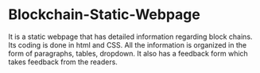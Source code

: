 # Blockchain-Static-Webpage
It is a static webpage that has detailed information regarding block chains. Its coding is done in html and CSS. All the information is organized in the form of paragraphs, tables, dropdown. It also has a feedback form which takes feedback from the readers. 
